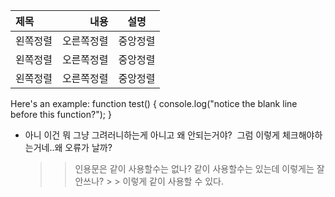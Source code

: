 |제목|내용|설명|
|:---|---:|:---:|
|왼쪽정렬|오른쪽정렬|중앙정렬|
|왼쪽정렬|오른쪽정렬|중앙정렬|
|왼쪽정렬|오른쪽정렬|중앙정렬|

Here's an example:
function test() {
  console.log("notice the blank line before this function?");
}


* 아니 이건 뭐 그냥 그려러니하는게 아니고 왜 안되는거야?  그럼 이렇게 체크해야하는거네..왜 오류가 날까? 
	>> 인용문은 같이 사용할수는 없나?
	> > 같이 사용할수는 있는데 이렇게는 잘 안쓰나?
		> > 이렇게 같이 사용할 수 있다.
